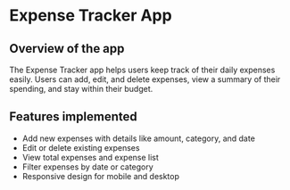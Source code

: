 # Expense Tracker App

## Overview of the app
The Expense Tracker app helps users keep track of their daily expenses easily. Users can add, edit, and delete expenses, view a summary of their spending, and stay within their budget.

## Features implemented
- Add new expenses with details like amount, category, and date
- Edit or delete existing expenses
- View total expenses and expense list
- Filter expenses by date or category
- Responsive design for mobile and desktop

 
 
